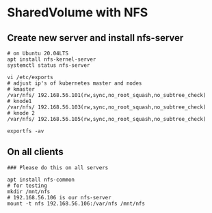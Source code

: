 # SharedVolume with NFS

## Create new server and install nfs-server

```
# on Ubuntu 20.04LTS
apt install nfs-kernel-server 
systemctl status nfs-server 

vi /etc/exports 
# adjust ip's of kubernetes master and nodes 
# kmaster
/var/nfs/ 192.168.56.101(rw,sync,no_root_squash,no_subtree_check)
# knode1
/var/nfs/ 192.168.56.103(rw,sync,no_root_squash,no_subtree_check)
# knode 2
/var/nfs/ 192.168.56.105(rw,sync,no_root_squash,no_subtree_check)

exportfs -av 
```

## On all clients 

```
### Please do this on all servers 

apt install nfs-common 
# for testing 
mkdir /mnt/nfs 
# 192.168.56.106 is our nfs-server 
mount -t nfs 192.168.56.106:/var/nfs /mnt/nfs 
```
